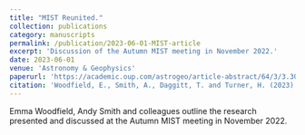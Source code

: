 ```yaml
---
title: "MIST Reunited."
collection: publications
category: manuscripts
permalink: /publication/2023-06-01-MIST-article
excerpt: 'Discussion of the Autumn MIST meeting in November 2022.'
date: 2023-06-01
venue: 'Astronomy & Geophysics'
paperurl: 'https://academic.oup.com/astrogeo/article-abstract/64/3/3.30/7160547?redirectedFrom=fulltext'
citation: 'Woodfield, E., Smith, A., Daggitt, T. and Turner, H. (2023). MIST Reunited. <i>Astronomy & Geophysics, 64<i> (3). 3.30 - 3.33. ISSN 1468 - 4004. DOI: doi.org/10.1093/astrogeo/atad022.'
---
```


Emma Woodfield, Andy Smith and colleagues outline the research presented and discussed at the Autumn MIST meeting in November 2022.
